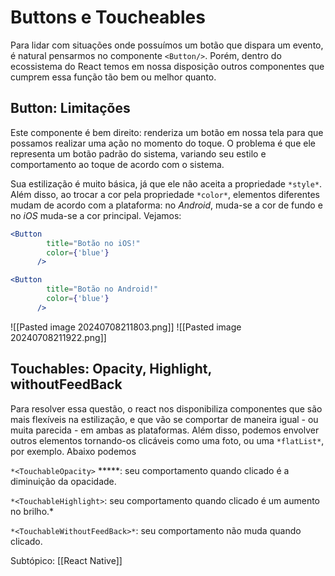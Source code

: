 # Buttons e Toucheables

Para lidar com situações onde possuímos um botão que dispara um evento, é natural pensarmos no componente `<Button/>`. Porém, dentro do ecossistema do React temos em nossa disposição outros componentes que cumprem essa função tão bem ou melhor quanto.

## Button: Limitações

Este componente é bem direito: renderiza um botão em nossa tela para que possamos realizar uma ação no momento do toque. O problema é que ele representa um botão padrão do sistema, variando seu estilo e comportamento ao toque de acordo com o sistema.

Sua estilização é muito básica, já que ele não aceita a propriedade `*style*`. Além disso, ao trocar a cor pela propriedade `*color*`, elementos diferentes mudam de acordo com a plataforma: no _Android_, muda-se a cor de fundo e no _iOS_ muda-se a cor principal. Vejamos:

```jsx
<Button
        title="Botão no iOS!"
        color={'blue'}
      />

<Button
        title="Botão no Android!"
        color={'blue'}
      />
```

![[Pasted image 20240708211803.png]]
![[Pasted image 20240708211922.png]]
## Touchables: Opacity, Highlight, withoutFeedBack

Para resolver essa questão, o react nos disponibiliza componentes que são mais flexíveis na estilização, e que vão se comportar de maneira igual - ou muita parecida - em ambas as plataformas. Além disso, podemos envolver outros elementos tornando-os clicáveis como uma foto, ou uma `*flatList*`, por exemplo. Abaixo podemos

`*<TouchableOpacity>` *****: seu comportamento quando clicado é a diminuição da opacidade.

`*<TouchableHighlight>`: seu comportamento quando clicado é um aumento no brilho.*

`*<TouchableWithoutFeedBack>*`: seu comportamento não muda quando clicado.


Subtópico: [[React Native]]